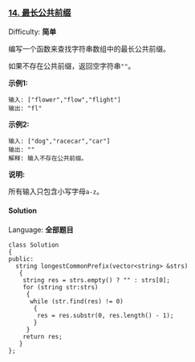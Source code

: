 ### [14\. 最长公共前缀](https://leetcode-cn.com/problems/longest-common-prefix/)

Difficulty: **简单**


编写一个函数来查找字符串数组中的最长公共前缀。

如果不存在公共前缀，返回空字符串`""`。

**示例1:**

```
输入: ["flower","flow","flight"]
输出: "fl"
```

**示例2:**

```
输入: ["dog","racecar","car"]
输出: ""
解释: 输入不存在公共前缀。
```

**说明:**

所有输入只包含小写字母`a-z`。


#### Solution

Language: **全部题目**

```全部题目
class Solution
{
public:
  string longestCommonPrefix(vector<string> &strs)
   {
    string res = strs.empty() ? "" : strs[0];
    for (string str:strs)
     {
      while (str.find(res) != 0)
       {
        res = res.substr(0, res.length() - 1);
       }
     }
    return res;
   }
};
```